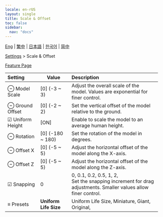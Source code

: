 ```yaml
---
locale: en-rUS
layout: single
title: Scale & Offset
toc: false
sidebar:
  nav: "docs"
---
```

[Eng](/dancexr/menu/2025.4/actor/scale_n_offset) | [繁中](/tw/dancexr/menu/2025.4/actor/scale_n_offset) | [日本語](/jp/dancexr/menu/2025.4/actor/scale_n_offset) | [한국어](/kr/dancexr/menu/2025.4/actor/scale_n_offset) | [简中](/zh/dancexr/menu/2025.4/actor/scale_n_offset)

[Settings](../menu#Settings) > Scale & Offset



[Feature Page](/dancexr/features/scale_n_offset)

| Setting | Value | Description |
| :--- | --- | :--- |
|  ⊖ Model Scale| [0] (-3 ~ 3) | Adjust the overall scale of the model. Values are exponential for finer control.
|  ⊖ Ground Offset| [0] (-2 ~ 2) | Set the vertical offset of the model relative to the ground.
|  ☑ Uniform Height| [ON] | Enable to scale the model to an average human height.
|  ⊖ Rotation| [0] (-180 ~ 180) | Set the rotation of the model in degrees.
|  ⊖ Offset X| [0] (-5 ~ 5) | Adjust the horizontal offset of the model along the X-axis.
|  ⊖ Offset Z| [0] (-5 ~ 5) | Adjust the horizontal offset of the model along the Z-axis.
| ☑ Snapping| 0 | 0, 0.1, 0.2, 0.5, 1, 2, <br/>Set the snapping increment for drag adjustments. Smaller values allow finer control.
|  ≡ Presets| **Uniform Life Size** | Uniform Life Size, Miniature, Giant, Original,  |
